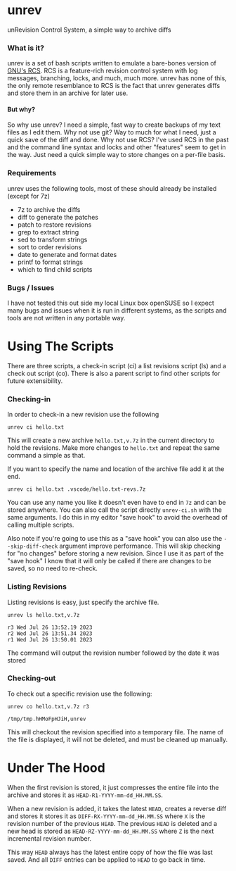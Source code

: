 # unrev
unRevision Control System, a simple way to archive diffs

### What is it?

unrev is a set of bash scripts written to emulate a bare-bones version of [GNU's RCS][rcs].
RCS is a feature-rich revision control system with log messages, branching, locks, and much, much more.
unrev has none of this, the only remote resemblance to RCS is the fact that unrev generates diffs
and store them in an archive for later use.

#### But why?

So why use unrev? I need a simple, fast way to create backups of my text files as I edit them.
Why not use git? Way to much for what I need, just a quick save of the diff and done.
Why not use RCS? I've used RCS in the past and the command line syntax and locks and other "features"
seem to get in the way. Just need a quick simple way to store changes on a per-file basis.

### Requirements

unrev uses the following tools, most of these should already be installed (except for 7z)

- 7z     to archive the diffs
- diff   to generate the patches
- patch  to restore revisions
- grep   to extract string
- sed    to transform strings
- sort   to order revisions
- date   to generate and format dates
- printf to format strings
- which  to find child scripts

### Bugs / Issues

I have not tested this out side my local Linux box openSUSE so I expect many bugs and issues when
it is run in different systems, as the scripts and tools are not written in any portable way.

# Using The Scripts

There are three scripts, a check-in script (ci) a list revisions script (ls) and a check out script (co).
There is also a parent script to find other scripts for future extensibility.

### Checking-in

In order to check-in a new revision use the following

```shell
unrev ci hello.txt
```

This will create a new archive `hello.txt,v.7z` in the current directory to hold the revisions.
Make more changes to `hello.txt` and repeat the same command a simple as that.

If you want to specify the name and location of the archive file add it at the end.

```shell
unrev ci hello.txt .vscode/hello.txt-revs.7z
```

You can use any name you like it doesn't even have to end in `7z` and can be stored anywhere.
You can also call the script directly `unrev-ci.sh` with the same arguments. I do this in my editor "save hook"
to avoid the overhead of calling multiple scripts.

Also note if you're going to use this as a "save hook" you can also use the `--skip-diff-check` argument improve
performance. This will skip checking for "no changes" before storing a new revision. Since I use it as part of
the "save hook" I know that it will only be called if there are changes to be saved, so no need to re-check.

### Listing Revisions

Listing revisions is easy, just specify the archive file.

```shell
unrev ls hello.txt,v.7z

r3 Wed Jul 26 13:52.19 2023
r2 Wed Jul 26 13:51.34 2023
r1 Wed Jul 26 13:50.01 2023
```

The command will output the revision number followed by the date it was stored

### Checking-out

To check out a specific revision use the following:

```shell
unrev co hello.txt,v.7z r3

/tmp/tmp.hHMoFpHJiH,unrev
```

This will checkout the revision specified into a temporary file.
The name of the file is displayed, it will not be deleted, and must be cleaned up manually.


# Under The Hood

When the first revision is stored, it just compresses the entire file into the archive and
stores it as `HEAD-R1-YYYY-mm-dd_HH.MM.SS`.

When a new revision is added, it takes the latest `HEAD`, creates a reverse diff and stores
it stores it as `DIFF-RX-YYYY-mm-dd_HH.MM.SS` where `X` is the revision number of the
previous `HEAD`. The previous `HEAD` is deleted and a new head is stored as
`HEAD-RZ-YYYY-mm-dd_HH.MM.SS` where `Z` is the next incremental revision number.

This way `HEAD` always has the latest entire copy of how the file was last saved. And all `DIFF`
entries can be applied to `HEAD` to go back in time.


[rcs]: https://www.gnu.org/software/rcs/
